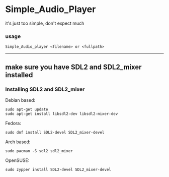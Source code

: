 # Simple_Audio_Player
it's just too simple, don't expect much

### usage
```
Simple_Audio_player <filename> or <fullpath>
```
----
make sure you have **SDL2** and **SDL2_mixer** installed
----
### Installing SDL2 and SDL2_mixer
Debian based:
```
sudo apt-get update
sudo apt-get install libsdl2-dev libsdl2-mixer-dev
```
Fedora:
```
sudo dnf install SDL2-devel SDL2_mixer-devel
```
Arch based:
```
sudo pacman -S sdl2 sdl2_mixer
```
OpenSUSE:
```
sudo zypper install SDL2-devel SDL2_mixer-devel
```
